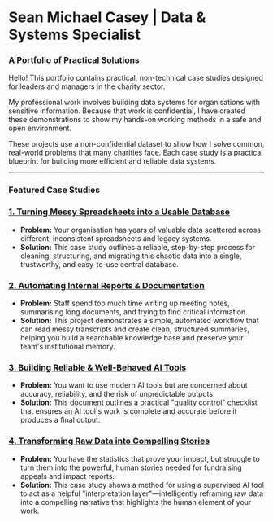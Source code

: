 # Sean Michael Casey | Data & Systems Specialist

### **A Portfolio of Practical Solutions**

Hello! This portfolio contains practical, non-technical case studies designed for leaders and managers in the charity sector.

My professional work involves building data systems for organisations with sensitive information. Because that work is confidential, I have created these demonstrations to show my hands-on working methods in a safe and open environment.

These projects use a non-confidential dataset to show how I solve common, real-world problems that many charities face. Each case study is a practical blueprint for building more efficient and reliable data systems.

---

### **Featured Case Studies**

### [1. Turning Messy Spreadsheets into a Usable Database](https://github.com/seancasey-portfolio/Case-Study-Cleaning-Legacy-Data)
*   **Problem:** Your organisation has years of valuable data scattered across different, inconsistent spreadsheets and legacy systems.
*   **Solution:** This case study outlines a reliable, step-by-step process for cleaning, structuring, and migrating this chaotic data into a single, trustworthy, and easy-to-use central database.

### [2. Automating Internal Reports & Documentation](https://github.com/seancasey-portfolio/Case-Study-Automating-Internal-Documentation)
*   **Problem:** Staff spend too much time writing up meeting notes, summarising long documents, and trying to find critical information.
*   **Solution:** This project demonstrates a simple, automated workflow that can read messy transcripts and create clean, structured summaries, helping you build a searchable knowledge base and preserve your team's institutional memory.

### [3. Building Reliable & Well-Behaved AI Tools](https://github.com/seancasey-portfolio/Case-Study-Building-Reliable-AI-Tools)
*   **Problem:** You want to use modern AI tools but are concerned about accuracy, reliability, and the risk of unpredictable outputs.
*   **Solution:** This document outlines a practical "quality control" checklist that ensures an AI tool's work is complete and accurate before it produces a final output.

### [4. Transforming Raw Data into Compelling Stories](https://github.com/seancasey-portfolio/Case-Study-Data-To-Impact-Stories)
*   **Problem:** You have the statistics that prove your impact, but struggle to turn them into the powerful, human stories needed for fundraising appeals and impact reports.
*   **Solution:** This case study shows a method for using a supervised AI tool to act as a helpful "interpretation layer"—intelligently reframing raw data into a compelling narrative that highlights the human element of your work.
